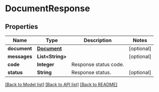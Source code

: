 
# DocumentResponse


## Properties
Name | Type | Description | Notes
------------ | ------------- | ------------- | -------------
**document** | [**Document**](Document.md) |  | [optional]
**messages** | **List&lt;String&gt;** |  | [optional]
**code** | **Integer** | Response status code. | 
**status** | **String** | Response status. | [optional]


[[Back to Model list]](../../README.md#documentation-for-models) [[Back to API list]](../../README.md#documentation-for-api-endpoints) [[Back to README]](../../README.md)


